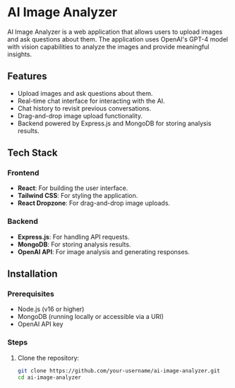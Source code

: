# AI Image Analyzer

AI Image Analyzer is a web application that allows users to upload images and ask questions about them. The application uses OpenAI's GPT-4 model with vision capabilities to analyze the images and provide meaningful insights.

## Features

- Upload images and ask questions about them.
- Real-time chat interface for interacting with the AI.
- Chat history to revisit previous conversations.
- Drag-and-drop image upload functionality.
- Backend powered by Express.js and MongoDB for storing analysis results.

## Tech Stack

### Frontend
- **React**: For building the user interface.
- **Tailwind CSS**: For styling the application.
- **React Dropzone**: For drag-and-drop image uploads.

### Backend
- **Express.js**: For handling API requests.
- **MongoDB**: For storing analysis results.
- **OpenAI API**: For image analysis and generating responses.

## Installation

### Prerequisites
- Node.js (v16 or higher)
- MongoDB (running locally or accessible via a URI)
- OpenAI API key

### Steps
1. Clone the repository:
   ```bash
   git clone https://github.com/your-username/ai-image-analyzer.git
   cd ai-image-analyzer
